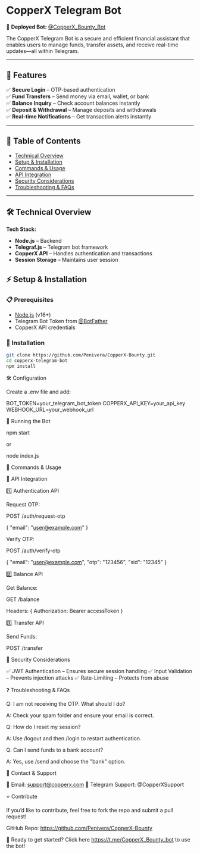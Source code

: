 # **CopperX Telegram Bot**  


🚀 **Deployed Bot:** [@CopperX_Bounty_Bot](https://t.me/CopperX_Bounty_bot)  

The CopperX Telegram Bot is a secure and efficient financial assistant that enables users to manage funds, transfer assets, and receive real-time updates—all within Telegram.  

---

## **📌 Features**  
✅ **Secure Login** – OTP-based authentication  
✅ **Fund Transfers** – Send money via email, wallet, or bank  
✅ **Balance Inquiry** – Check account balances instantly  
✅ **Deposit & Withdrawal** – Manage deposits and withdrawals  
✅ **Real-time Notifications** – Get transaction alerts instantly  

---

## **📜 Table of Contents**  
- [Technical Overview](#-technical-overview)  
- [Setup & Installation](#-setup--installation)  
- [Commands & Usage](#-commands--usage)  
- [API Integration](#-api-integration)  
- [Security Considerations](#-security-considerations)  
- [Troubleshooting & FAQs](#-troubleshooting--faqs)  

---

## **🛠 Technical Overview**  
**Tech Stack:**  
- **Node.js** – Backend  
- **Telegraf.js** – Telegram bot framework  
- **CopperX API** – Handles authentication and transactions  
- **Session Storage** – Maintains user session  

## **⚡ Setup & Installation**  

### **📋 Prerequisites**  
- [Node.js](https://nodejs.org/) (v16+)  
- Telegram Bot Token from [@BotFather](https://t.me/BotFather)  
- CopperX API credentials  

### **💾 Installation**  
```bash
git clone https://github.com/Penivera/CopperX-Bounty.git
cd copperx-telegram-bot
npm install
```

🛠 Configuration

Create a .env file and add:

BOT_TOKEN=your_telegram_bot_token
COPPERX_API_KEY=your_api_key
WEBHOOK_URL=your_webhook_url

🚀 Running the Bot

npm start

or

node index.js



💬 Commands & Usage


🔗 API Integration

1️⃣ Authentication API

Request OTP:

POST /auth/request-otp

{ "email": "user@example.com" }

Verify OTP:

POST /auth/verify-otp

{ "email": "user@example.com", "otp": "123456", "sid": "12345" }


2️⃣ Balance API

Get Balance:

GET /balance

Headers: { Authorization: Bearer accessToken }


3️⃣ Transfer API

Send Funds:

POST /transfer




🔐 Security Considerations

✅ JWT Authentication – Ensures secure session handling
✅ Input Validation – Prevents injection attacks
✅ Rate-Limiting – Protects from abuse



❓ Troubleshooting & FAQs

Q: I am not receiving the OTP. What should I do?

A: Check your spam folder and ensure your email is correct.

Q: How do I reset my session?

A: Use /logout and then /login to restart authentication.

Q: Can I send funds to a bank account?

A: Yes, use /send and choose the "bank" option.



📩 Contact & Support

📧 Email: support@copperx.com
💬 Telegram Support: @CopperXSupport



⭐ Contribute

If you’d like to contribute, feel free to fork the repo and submit a pull request!

GitHub Repo: https://github.com/Penivera/CopperX-Bounty



🚀 Ready to get started? Click here https://t.me/CopperX_Bounty_bot to use the bot!

